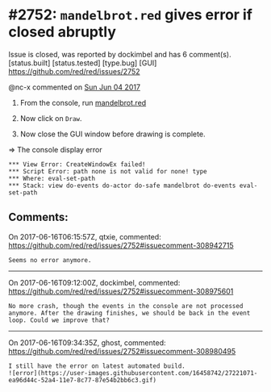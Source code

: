 
#2752: `mandelbrot.red` gives error if closed abruptly
================================================================================
Issue is closed, was reported by dockimbel and has 6 comment(s).
[status.built] [status.tested] [type.bug] [GUI]
<https://github.com/red/red/issues/2752>

@nc-x commented on [Sun Jun 04 2017](https://github.com/red/code/issues/49)

1.    From the console, run [mandelbrot.red](https://github.com/red/code/blob/master/Scripts/mandelbrot.red)
  
2.    Now click on `Draw`.
  
3.    Now close the GUI window before drawing is complete.

=> The console display error 
```
*** View Error: CreateWindowEx failed!
*** Script Error: path none is not valid for none! type
*** Where: eval-set-path
*** Stack: view do-events do-actor do-safe mandelbrot do-events eval-set-path
```




Comments:
--------------------------------------------------------------------------------

On 2017-06-16T06:15:57Z, qtxie, commented:
<https://github.com/red/red/issues/2752#issuecomment-308942715>

    Seems no error anymore.

--------------------------------------------------------------------------------

On 2017-06-16T09:12:00Z, dockimbel, commented:
<https://github.com/red/red/issues/2752#issuecomment-308975601>

    No more crash, though the events in the console are not processed anymore. After the drawing finishes, we should be back in the event loop. Could we improve that?

--------------------------------------------------------------------------------

On 2017-06-16T09:34:35Z, ghost, commented:
<https://github.com/red/red/issues/2752#issuecomment-308980495>

    I still have the error on latest automated build.
    ![error](https://user-images.githubusercontent.com/16458742/27221071-ea96d44c-52a4-11e7-8c77-87e54b2bb6c3.gif)

